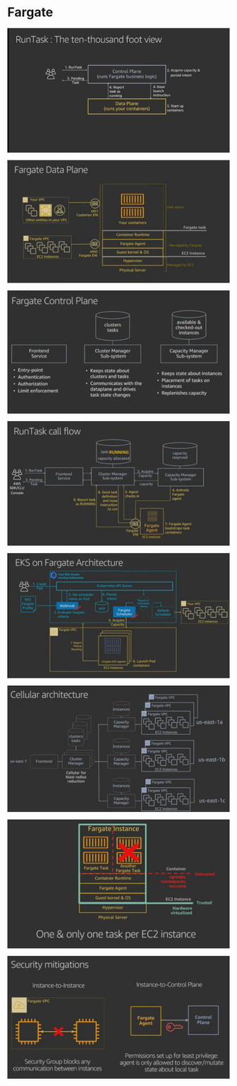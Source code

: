 # Fargate

![](../.gitbook/assets/image%20%2898%29.png)

![](../.gitbook/assets/image%20%282%29.png)

![](../.gitbook/assets/image%20%2851%29.png)

![](../.gitbook/assets/image%20%2841%29.png)

![](../.gitbook/assets/image%20%28119%29.png)

![](../.gitbook/assets/image%20%2812%29.png)

![](../.gitbook/assets/image%20%2872%29.png)

![](../.gitbook/assets/image%20%2827%29.png)

